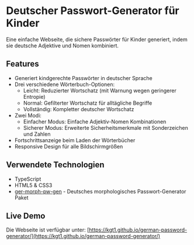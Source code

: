 # Deutscher Passwort-Generator für Kinder

Eine einfache Webseite, die sichere Passwörter für Kinder generiert, indem sie deutsche Adjektive und Nomen kombiniert.

## Features

- Generiert kindgerechte Passwörter in deutscher Sprache
- Drei verschiedene Wörterbuch-Optionen:
  - Leicht: Reduzierter Wortschatz (mit Warnung wegen geringerer Entropie)
  - Normal: Gefilterter Wortschatz für alltägliche Begriffe
  - Vollständig: Kompletter deutscher Wortschatz
- Zwei Modi:
  - Einfacher Modus: Einfache Adjektiv-Nomen Kombinationen
  - Sicherer Modus: Erweiterte Sicherheitsmerkmale mit Sonderzeichen und Zahlen
- Fortschrittsanzeige beim Laden der Wörterbücher
- Responsive Design für alle Bildschirmgrößen

## Verwendete Technologien

- TypeScript
- HTML5 & CSS3
- [ger-morph-pw-gen](https://github.com/KGT1/ger-morph-pw-gen) - Deutsches morphologisches Passwort-Generator Paket

## Live Demo

Die Webseite ist verfügbar unter: [https://kgt1.github.io/german-password-generator/](https://kgt1.github.io/german-password-generator/)
